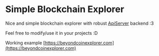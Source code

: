 # Simple Blockchain Explorer
Nice and simple blockchain explorer with robust [ApiServer](https://github.com/beyondcoin-project/apiserver/) backend :3

Feel free to modify/use it in your projects :D

Working example [https://beyondcoinexplorer.com](https://beyondcoinexplorer.com)
